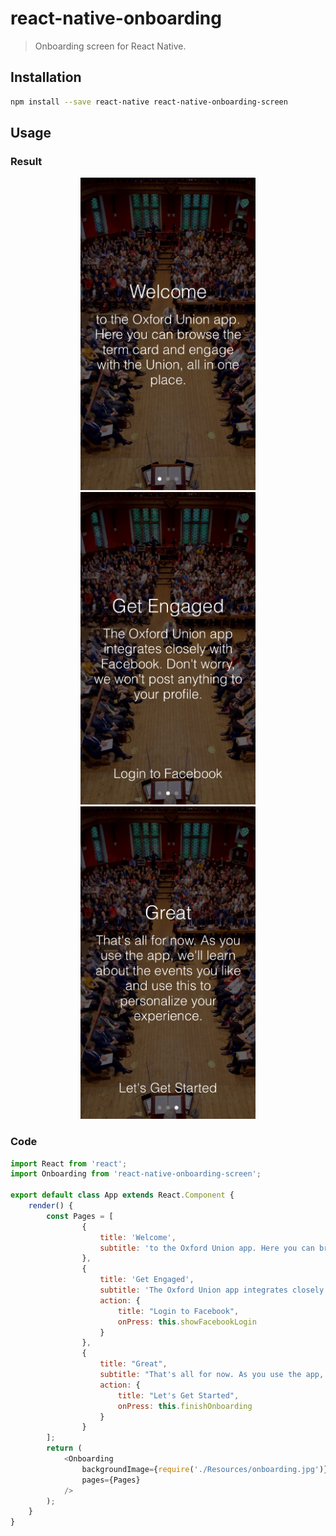 # react-native-onboarding

> Onboarding screen for React Native.

## Installation

```bash
npm install --save react-native react-native-onboarding-screen
```

## Usage

### Result

<div align="center">
    <img src="screenshots/1.png" height="500" />
    <img src="screenshots/2.png" height="500" />
    <img src="screenshots/3.png" height="500" />
</div>

### Code

```javascript
import React from 'react';
import Onboarding from 'react-native-onboarding-screen';

export default class App extends React.Component {
    render() {
        const Pages = [
                {
                    title: 'Welcome',
                    subtitle: 'to the Oxford Union app. Here you can browse the term card and engage with the Union, all in one place.'
                },
                {
                    title: 'Get Engaged',
                    subtitle: 'The Oxford Union app integrates closely with Facebook. Don\'t worry, we won\'t post anything to your profile.',
                    action: {
                        title: "Login to Facebook",
                        onPress: this.showFacebookLogin
                    }
                },
                {
                    title: "Great",
                    subtitle: "That's all for now. As you use the app, we'll learn about the events you like and use this to personalize your experience.",
                    action: {
                        title: "Let's Get Started",
                        onPress: this.finishOnboarding
                    }
                }
        ];
        return (
            <Onboarding
                backgroundImage={require('./Resources/onboarding.jpg')}
                pages={Pages}
            />
        );
    }
}

```
